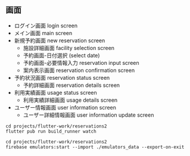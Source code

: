 
## 画面

- ログイン画面 login screen
- メイン画面 main screen
- 新規予約画面 new reservation screen
  - 施設詳細画面 facility selection screen
  - 予約画面-日付選択 (select date)
  - 予約画面-必要情報入力 reservation input screen
  - 案内表示画面 reservation confirmation screen
- 予約状況画面 reservation status screen
  - 予約詳細画面 reservation details screen
- 利用実績画面 usage status screen
  - 利用実績詳細画面 usage details screen
- ユーザー情報画面 user information screen
  - ユーザー詳細情報画面 user information update screen

```text
cd projects/flutter-work/reservations2
flutter pub run build_runner watch

cd projects/flutter-work/reservations2
firebase emulators:start --import ./emulators_data --export-on-exit

```


